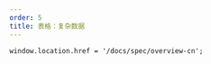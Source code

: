 ```yaml
---
order: 5
title: 表格：复杂数据
---
```


`````__react
window.location.href = '/docs/spec/overview-cn';
`````
